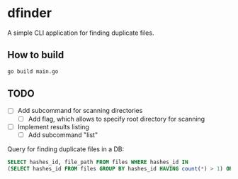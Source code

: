 # dfinder

A simple CLI application for finding duplicate files.

## How to build

```bash
go build main.go
```

## TODO

- [ ] Add subcommand for scanning directories
  - [ ] Add flag, which allows to specify root directory for scanning
- [ ] Implement results listing
  - [ ] Add subcommand "list"
  
Query for finding duplicate files in a DB:

```sql
SELECT hashes_id, file_path FROM files WHERE hashes_id IN
(SELECT hashes_id FROM files GROUP BY hashes_id HAVING count(*) > 1) ORDER BY hashes_id;
```
